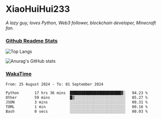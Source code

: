 # XiaoHuiHui233

*A lazy guy, loves Python, Web3 follower, blockchain developer, Minecraft fan.*

### [Github Readme Stats](https://github.com/anuraghazra/github-readme-stats)

![Top Langs](https://github-readme-stats.vercel.app/api/top-langs/?username=XiaoHuiHui233&layout=compact&theme=github_dark)

![Anurag's GitHub stats](https://github-readme-stats.vercel.app/api?username=XiaoHuiHui233&show_icons=true&theme=github_dark)

### [WakaTime](https://wakatime.com)

<!--START_SECTION:waka-->

```txt
From: 25 August 2024 - To: 01 September 2024

Python       17 hrs 36 mins  ███████████████████████▓░   94.23 %
Other        59 mins         █▒░░░░░░░░░░░░░░░░░░░░░░░   05.27 %
JSON         3 mins          ░░░░░░░░░░░░░░░░░░░░░░░░░   00.31 %
TOML         1 min           ░░░░░░░░░░░░░░░░░░░░░░░░░   00.16 %
Bash         0 secs          ░░░░░░░░░░░░░░░░░░░░░░░░░   00.03 %
```

<!--END_SECTION:waka-->
